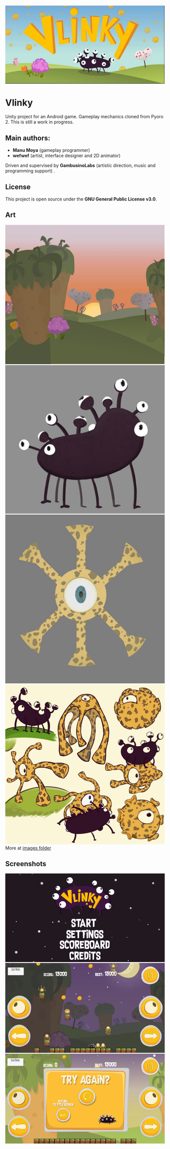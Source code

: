 ![Game banner](Images/banner-1.jpg)
# Vlinky
Unity project for an Android game. Gameplay mechanics cloned from Pyoro 2.
This is still a work in progress.

## Main authors:
- **Manu Moya** (gameplay programmer)
- **wefwef** (artist, interface designer and 2D animator)

Driven and supervised by **GambusinoLabs** (artistic direction, music and programming support) .

## License
This project is open source under the **GNU General Public License v3.0**.

## Art
![Background landscape](Images/background-2.jpg)
![Vlinky character](Images/vlinky.jpg)
![Din character](Images/din.jpg)
![Characters Both](Images/characters.jpg)
More at [images folder](Images/)


## Screenshots
![Screenshot title](Images/screenshot-0.png)
![Screenshot gameplay](Images/screenshot-1.png)
![Screenshot death](Images/screenshot-2.png)
